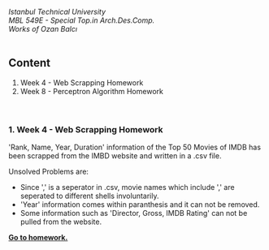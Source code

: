 *Istanbul Technical University  
MBL 549E - Special Top.in Arch.Des.Comp.  
Works of Ozan Balcı*
<br/><br/> 
## Content  
1. Week 4 - Web Scrapping Homework
2. Week 8 - Perceptron Algorithm Homework   
<br/><br/> 
### 1. Week 4 - Web Scrapping Homework
'Rank, Name, Year, Duration' information of the Top 50 Movies of IMDB has been scrapped from the IMBD website and written in a .csv file.

Unsolved Problems are:  
- Since ',' is a seperator in .csv, movie names which include ',' are seperated to different shells involuntarily.
- 'Year' information comes within paranthesis and it can not be removed.
- Some information such as 'Director, Gross, IMDB Rating' can not be pulled from the website.

**[Go to homework.](https://github.com/balciozan/MBL_OzanBalci/tree/master/imdb_top_50)**
